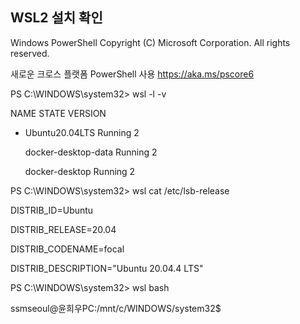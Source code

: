 ## WSL2 설치 확인

Windows PowerShell
Copyright (C) Microsoft Corporation. All rights reserved.

새로운 크로스 플랫폼 PowerShell 사용 https://aka.ms/pscore6

PS C:\WINDOWS\system32> wsl -l -v

  NAME                   STATE           VERSION

* Ubuntu20.04LTS         Running         2

  docker-desktop-data    Running         2

  docker-desktop         Running         2

PS C:\WINDOWS\system32> wsl cat /etc/lsb-release

DISTRIB_ID=Ubuntu

DISTRIB_RELEASE=20.04

DISTRIB_CODENAME=focal

DISTRIB_DESCRIPTION="Ubuntu 20.04.4 LTS"

PS C:\WINDOWS\system32> wsl bash

ssmseoul@윤희우PC:/mnt/c/WINDOWS/system32$

